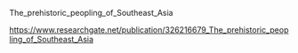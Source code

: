 
The_prehistoric_peopling_of_Southeast_Asia

https://www.researchgate.net/publication/326216679_The_prehistoric_peopling_of_Southeast_Asia
